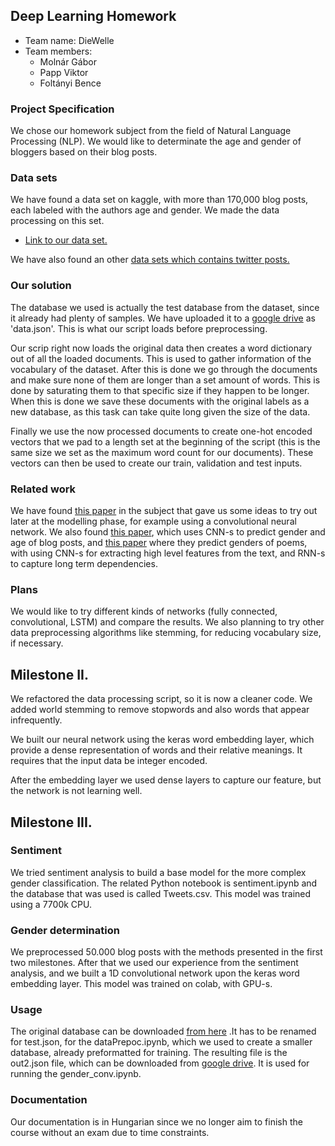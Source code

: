 ## Deep Learning Homework

- Team name: DieWelle
- Team members:
    - Molnár Gábor
    - Papp Viktor
    - Foltányi Bence

### Project Specification

We chose our homework subject from the field of Natural Language Processing (NLP). We would like to determinate the age and gender of bloggers based on their blog posts.

### Data sets

We have found a data set on kaggle, with more than 170,000 blog posts, each labeled with the authors age and gender. We made the data processing on this set.

- [Link to our data set.](https://www.kaggle.com/tomlisankie/blog-posts-labeled-with-age-and-gender/)

We have also found an other [data sets which contains twitter posts.](https://www.kaggle.com/s1m0n38/twitter-text-and-gender/version/1)

### Our solution
The database we used is actually the test database from the dataset, since it already had plenty of samples. We have uploaded it to a [google drive](https://drive.google.com/drive/folders/1W9bwUnqgRu7ZzjSONEh-AsJmdULVaeln) as 'data.json'. This is what our script loads before preprocessing.

Our scrip right now loads the original data then creates a word dictionary out of all the loaded documents. This is used to gather information of the vocabulary of the dataset. After this is done we go through the documents and make sure none of them are longer than a set amount of words. This is done by saturating them to that specific size if they happen to be longer.
When this is done we save these documents with the original labels as a new database, as this task can take quite long given the size of the data.

Finally we use the now processed documents to create one-hot encoded vectors that we pad to a length set at the beginning of the script (this is the same size we set as the maximum word count for our documents).
These vectors can then be used to create our train, validation and test inputs.

### Related work

We have found [this paper](https://cs224d.stanford.edu/reports/BartleAric.pdf) in the subject that gave us some ideas to try out later at the modelling phase, for example using a convolutional neural network.
We also found [this paper](https://pdfs.semanticscholar.org/ab57/f45889b7099b98eea56399782dc7a4d5893a.pdf), which uses CNN-s to predict gender and age of blog posts, and [this paper](https://web.stanford.edu/class/cs224n/reports/6846198.pdf) where they predict genders of poems, with using CNN-s for extracting high level features from the text, and RNN-s to capture long term dependencies.

### Plans

We would like to try different kinds of networks (fully connected, convolutional, LSTM) and compare the results. We also planning to try other data preprocessing algorithms like stemming, for reducing vocabulary size, if necessary.


## Milestone II.

We refactored the data processing script, so it is now a cleaner code. We added world stemming to remove stopwords and also words that appear infrequently.

We built our neural network using the keras word embedding layer, which provide a dense representation of words and their relative meanings. It requires that the input data be integer encoded.

After the embedding layer we used dense layers to capture our feature, but the network is not learning well.


## Milestone III.

### Sentiment
We tried sentiment analysis to build a base model for the more complex gender classification. The related Python notebook is sentiment.ipynb and the database that was used is called Tweets.csv. This model was trained using a 7700k CPU.

### Gender determination
We preprocessed 50.000 blog posts with the methods presented in the first two milestones. After that we used our experience from the sentiment analysis, and we built a 1D convolutional network upon the keras word embedding layer. This model was trained on colab, with GPU-s.

### Usage
The original database can be downloaded [from here](https://www.kaggle.com/tomlisankie/blog-posts-labeled-with-age-and-gender/) .It has to be renamed for test.json, for the dataPrepoc.ipynb, which we used to create a smaller database, already preformatted for training. The resulting file is the out2.json file, which can be downloaded from [google drive](https://drive.google.com/open?id=1eP3XWK-3QfMBlG6VepQmmD2Jccg-zsR6). It is used for running the gender_conv.ipynb.

### Documentation
Our documentation is in Hungarian since we no longer aim to finish the course without an exam due to time constraints.

